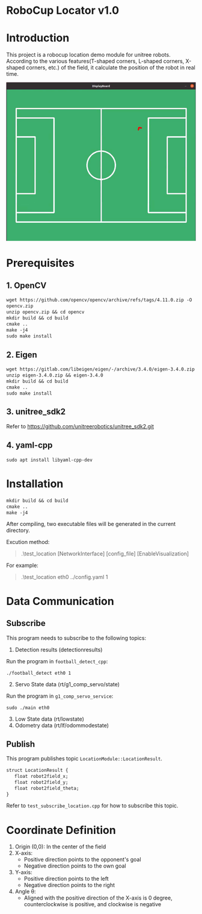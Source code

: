 # RoboCup Locator v1.0

# Introduction
This project is a robocup location demo module for unitree robots.
According to the various features(T-shaped corners, L-shaped corners, X-shaped corners, etc.) of the field, it calculate the position of the robot in real time.

![](./display_board.jpg)


# Prerequisites

## 1. OpenCV

```
wget https://github.com/opencv/opencv/archive/refs/tags/4.11.0.zip -O opencv.zip
unzip opencv.zip && cd opencv
mkdir build && cd build
cmake ..
make -j4
sudo make install
```

## 2. Eigen 

```
wget https://gitlab.com/libeigen/eigen/-/archive/3.4.0/eigen-3.4.0.zip 
unzip eigen-3.4.0.zip && eigen-3.4.0
mkdir build && cd build
cmake ..
sudo make install
```

## 3. unitree_sdk2
Refer to https://github.com/unitreerobotics/unitree_sdk2.git

## 4. yaml-cpp

```
sudo apt install libyaml-cpp-dev
```


# Installation

```
mkdir build && cd build
cmake ..
make -j4
```

After compiling, two executable files will be generated in the current directory.

Excution method:

> .\test_location [NetworkInterface] [config_file] [EnableVisualization]

For example:

> .\test_location eth0 ../config.yaml 1


# Data Communication

## Subscribe
This program needs to subscribe to the following topics:
1. Detection results (detectionresults)

Run the program in `football_detect_cpp`:
```
./football_detect eth0 1
```
2. Servo State data (rt/g1_comp_servo/state)

Run the program in `g1_comp_servo_service`:
```
sudo ./main eth0
```

3. Low State data (rt/lowstate)
4. Odometry data (rt/lf/odommodestate)

## Publish
This program publishes topic `LocationModule::LocationResult`.

```
struct LocationResult {
   float robot2field_x;
   float robot2field_y;
   float robot2field_theta;
}
```

Refer to `test_subscribe_location.cpp` for how to subscribe this topic.

# Coordinate Definition
1. Origin (0,0): In the center of the field
2. X-axis:
   - Positive direction points to the opponent's goal
   - Negative direction points to the own goal
3. Y-axis:
   - Positive direction points to the left
   - Negative direction points to the right
4. Angle θ:
   - Aligned with the positive direction of the X-axis is 0 degree, counterclockwise is positive, and clockwise is negative


